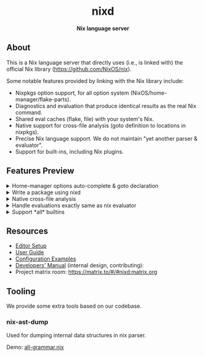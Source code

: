 <div align="center">
  <h1>nixd</code></h1>

  <p>
    <strong>Nix language server</strong>
  </p>
</div>

## About

This is a Nix language server that directly uses (i.e., is linked with) the official Nix library (https://github.com/NixOS/nix).

Some notable features provided by linking with the Nix library include:

- Nixpkgs option support, for all option system (NixOS/home-manager/flake-parts).
- Diagnostics and evaluation that produce identical results as the real Nix command.
- Shared eval caches (flake, file) with your system's Nix.
- Native support for cross-file analysis (goto definition to locations in nixpkgs).
- Precise Nix language support. We do not maintain "yet another parser & evaluator".
- Support for built-ins, including Nix plugins.


## Features Preview


<details><summary>Home-manager options auto-complete & goto declaration</summary>

![options-example](https://github.com/nix-community/nixd/assets/36667224/43e00a8e-c2e6-4598-b188-f5e95d708256)

See how to configure option system: https://github.com/nix-community/nixd/blob/main/docs/user-guide.md#options

</details>

<details><summary>Write a package using nixd</summary>

![write-package](https://github.com/nix-community/nixd/assets/36667224/a974c60e-096e-4964-a5d4-fc926963d577)

</details>

<details><summary>Native cross-file analysis</summary>

![package](docs/images/3e4fc99c-7a20-42be-a337-d1746239c731.png)

We support goto-definition on nix derivations!
Just `Ctrl + click` to see where is a package defined.

![goto-def-pkg-2](https://github.com/nix-community/nixd/assets/36667224/726c711f-cf75-48f4-9f3b-40dd1b9f53be)

And also for nix lambda:

![lambda-location](https://github.com/nix-community/nixd/assets/36667224/5792da0b-8152-4e51-9b0e-0387b045eeb5)

See how to configure the evaluator for cross-file analysis: https://github.com/nix-community/nixd/blob/main/docs/user-guide.md#evaluation

</details>

<details><summary>Handle evaluations exactly same as nix evaluator</summary>

![infinte-recursion](docs/images/9ed5e08a-e439-4b09-ba78-d83dc0a8a03f.png)

</details>

<details><summary>Support *all* builtins</summary>

![eval-builtin-json](docs/images/59655838-36a8-4145-9717-f2009e0efef9.png)

And diagnostic:

![eval-builtin-diagnostic](docs/images/f6e10994-41e4-4a03-84a2-ef275fb402fd.png)

</details>

## Resources

- [Editor Setup](docs/editor-setup.md)
- [User Guide](docs/user-guide.md)
- [Configuration Examples](docs/examples)
- [Developers' Manual](docs/dev.md) (internal design, contributing):
- Project matrix room: https://matrix.to/#/#nixd:matrix.org

## Tooling

We provide some extra tools based on our codebase.

### nix-ast-dump

Used for dumping internal data structures in nix parser.

Demo: [all-grammar.nix](tools/nix-ast-dump/test/all-grammar.nix)

